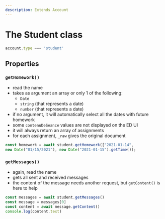 ```yaml
---
description: Extends Account
---
```


# The Student class

```javascript
account.type === 'student'
```

## Properties

### `getHomework()`

* read the name
* takes as argument an array or only 1 of the following:
  * `Date`
  * `string` \(that represents a date\)
  * `number` \(that represents a date\)
* if no argument, it will automatically select all the dates with future homework
* some `contenuDeSeance` values are not displayed on the ED UI
* it will always return an array of assignments
* for each assignment, `_raw` gives the original document

```javascript
const homework = await student.getHomework(["2021-01-14", 
new Date("01/15/2021"), new Date("2021-01-15").getTime()];
```

### `getMessages()`

* again, read the name
* gets all sent and received messages
* the content of the message needs another request, but `getContent()` is here to help

```javascript
const messages = await student.getMessages()
const message = messages[0]
const content = await message.getContent()
console.log(content.text)
```



